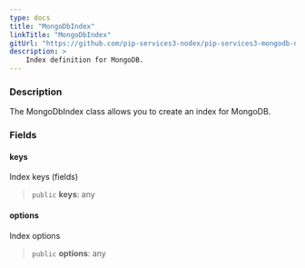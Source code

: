 ```yaml
---
type: docs
title: "MongoDbIndex"
linkTitle: "MongoDbIndex"
gitUrl: "https://github.com/pip-services3-nodex/pip-services3-mongodb-nodex"
description: >
    Index definition for MongoDB.
---
```


### Description

The MongoDbIndex class allows you to create an index for MongoDB.


### Fields

<span class="hide-title-link">

#### keys
Index keys (fields)
> `public` **keys**: any

#### options
Index options
> `public` **options**: any

</span>

